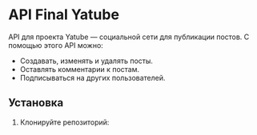 # API Final Yatube

API для проекта Yatube — социальной сети для публикации постов. С помощью этого API можно:

- Создавать, изменять и удалять посты.
- Оставлять комментарии к постам.
- Подписываться на других пользователей.

## Установка

1. Клонируйте репозиторий:

